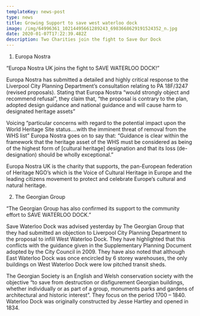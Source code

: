 ```yaml
---
templateKey: news-post
type: news
title: Growing Support to save west waterloo dock
image: /img/64996361_10214495661289243_6983668629191524352_n.jpg
date: 2020-01-07T17:22:39.482Z
description: Two Charities join the fight to Save Our Dock
---
```



1.	Europa Nostra



“Europa Nostra UK joins the fight to SAVE WATERLOO DOCK!” 



Europa Nostra has submitted a detailed and highly critical response to the Liverpool City Planning Department’s consultation relating to PA 18F/3247 (revised proposals).  Stating that Europa Nostra “would strongly object and recommend refusal”, they claim that, “the proposal is contrary to the plan, adopted design guidance and national guidance and will cause harm to designated heritage assets”



Voicing “particular concerns with regard to the potential impact upon the World Heritage Site status….with the imminent threat of removal from the WHS list” Europa Nostra goes on to say that: “Guidance is clear within the framework that the heritage asset of the WHS must be considered as being of the highest form of \[cultural heritage] designation and that its loss (de-designation) should be wholly exceptional.”



Europa Nostra UK is the charity that supports, the pan-European federation of Heritage NGO’s which is the Voice of Cultural Heritage in Europe and the leading citizens movement to protect and celebrate Europe’s cultural and natural heritage.





2.	The Georgian Group



“The Georgian Group has also confirmed its support to the community effort to SAVE WATERLOO DOCK.”



Save Waterloo Dock was advised yesterday by The Georgian Group that they had submitted an objection to Liverpool City Planning Department to the proposal to infill West Waterloo Dock.  They have highlighted that this conflicts with the guidance given in the Supplementary Planning Document adopted by the City Council in 2009. They have also noted that although East Waterloo Dock was once encircled by 6 storey warehouses, the only buildings on West Waterloo Dock were low pitched transit sheds. 



The Georgian Society is an English and Welsh conservation society with the objective “to save from destruction or disfigurement Georgian buildings, whether individually or as part of a group, monuments parks and gardens of architectural and historic interest”. They focus on the period 1700 – 1840.  Waterloo Dock was originally constructed by Jesse Hartley and opened in 1834.
